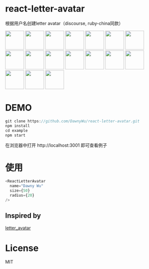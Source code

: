 react-letter-avatar
===
根据用户名创建letter avatar（discourse, ruby-china同款）

<img src="https://cloud.githubusercontent.com/assets/5518/13031513/43eefa76-d30b-11e5-8f06-85f8eb2a4fb6.png" width="60" /> <img src="https://cloud.githubusercontent.com/assets/5518/13031514/43ef6d8a-d30b-11e5-9fbc-38ae526b56b3.png" width="60" /> <img src="https://cloud.githubusercontent.com/assets/5518/13031517/43f0da12-d30b-11e5-8fef-6c7daf235a54.png" width="60" /> <img src="https://cloud.githubusercontent.com/assets/5518/13031515/43f0568c-d30b-11e5-95c5-1653361d4443.png" width="60" /> <img src="https://cloud.githubusercontent.com/assets/5518/13031512/43eebcc8-d30b-11e5-9f95-0093bfadd182.png" width="60" /> <img src="https://cloud.githubusercontent.com/assets/5518/13031516/43f0d0bc-d30b-11e5-8822-f01a6a138ff8.png" width="60" /> <img src="https://cloud.githubusercontent.com/assets/5518/13031519/44382430-d30b-11e5-96e4-bcd7ce5eb155.png" width="60" /> <img src="https://cloud.githubusercontent.com/assets/5518/13031518/44378d04-d30b-11e5-9400-55ff46b94cbe.png" width="60" /> <img src="https://cloud.githubusercontent.com/assets/5518/13031521/443a03cc-d30b-11e5-8467-9592e9dbb2ae.png" width="60" /> <img src="https://cloud.githubusercontent.com/assets/5518/13031523/443badc6-d30b-11e5-9d72-45613018cab4.png" width="60" /> <img src="https://cloud.githubusercontent.com/assets/5518/13031520/44394e14-d30b-11e5-966c-2eada89295c9.png" width="60" /> <img src="https://cloud.githubusercontent.com/assets/5518/13031522/443a71fe-d30b-11e5-88f4-37d1fd220abb.png" width="60" /> <img src="https://cloud.githubusercontent.com/assets/5518/13031525/44752b1e-d30b-11e5-8290-ed8888055e64.png" width="60" /> <img src="https://cloud.githubusercontent.com/assets/5518/13031524/4471cef6-d30b-11e5-9f4c-004f993dd27b.png" width="60" /> <img src="https://cloud.githubusercontent.com/assets/5518/13031526/4475a990-d30b-11e5-8be3-c8f4482dee03.png" width="60" /> <img src="https://cloud.githubusercontent.com/assets/5518/13031527/44772482-d30b-11e5-92f0-b9190c312d70.png" width="60" /> <img src="https://cloud.githubusercontent.com/assets/5518/13031528/447804ce-d30b-11e5-8002-9424d5474ddb.png" width="60" />

# DEMO

```js
git clone https://github.com/DawnyWu/react-letter-avatar.git
npm install
cd example
npm start
```
在浏览器中打开 http://localhost:3001 即可查看例子


# 使用

```js
<ReactLetterAvatar 
  name="Dawny Wu"
  size={50}
  radius={20}
/>
```

## Inspired by
[letter_avatar](https://github.com/ksz2k/letter_avatar)

# License

 MIT



